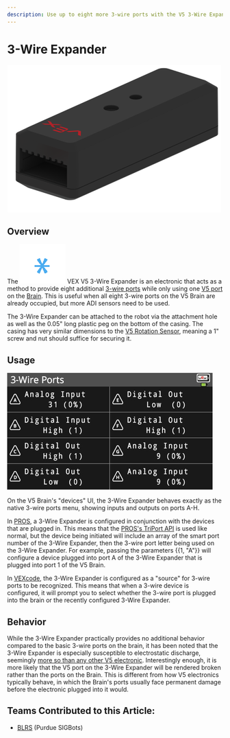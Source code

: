 ```yaml
---
description: Use up to eight more 3-wire ports with the V5 3-Wire Expander.
---
```


# 3-Wire Expander

![](<../../../.gitbook/assets/3wireexpander (1).png>)

## Overview

The <img src="../../../.gitbook/assets/3wireicon.png" alt="" data-size="line"> VEX V5 3-Wire Expander is an electronic that acts as a method to provide eight additional [3-wire ports](../3-pin-adi-sensors/) while only using one [V5 port](./) on the [Brain](../../vex-electronics/vex-v5-brain/). This is useful when all eight 3-wire ports on the V5 Brain are already occupied, but more ADI sensors need to be used.&#x20;

The 3-Wire Expander can be attached to the robot via the attachment hole as well as the 0.05" long plastic peg on the bottom of the casing. The casing has very similar dimensions to the [V5 Rotation Sensor](rotation-sensor.md), meaning a 1" screw and nut should suffice for securing it.

## Usage

![](<../../../.gitbook/assets/image (3).png>)

On the V5 Brain's "devices" UI, the 3-Wire Expander behaves exactly as the native 3-wire ports menu, showing inputs and outputs on ports A-H.

In [PROS](../../../software/vex-programming-software/pros/), a 3-Wire Expander is configured in conjunction with the devices that are plugged in. This means that the [PROS's TriPort API](https://pros.cs.purdue.edu/v5/api/cpp/adi.html) is used like normal, but the device being initiated will include an array of the smart port number of the 3-Wire Expander, then the 3-wire port letter being used on the 3-Wire Expander. For example, passing the parameters \{{1, "A"\}} will configure a device plugged into port A of the 3-Wire Expander that is plugged into port 1 of the V5 Brain.

In [VEXcode](../../../software/vex-programming-software/vex-coding-studio-vcs.md), the 3-Wire Expander is configured as a "source" for 3-wire ports to be recognized. This means that when a 3-wire device is configured, it will prompt you to select whether the 3-wire port is plugged into the brain or the recently configured 3-Wire Expander.

## Behavior

While the 3-Wire Expander practically provides no additional behavior compared to the basic 3-wire ports on the brain, it has been noted that the 3-Wire Expander is especially susceptible to electrostatic discharge, seemingly [more so than any other V5 electronic](../../vex-electronics/vex-v5-brain/v5-electronics-observations.md). Interestingly enough, it is more likely that the V5 port on the 3-Wire Expander will be rendered broken rather than the ports on the Brain. This is different from how V5 electronics typically behave, in which the Brain's ports usually face permanent damage before the electronic plugged into it would.

## Teams Contributed to this Article:

* [BLRS](https://purduesigbots.com/) (Purdue SIGBots)
